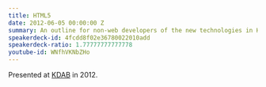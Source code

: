 ```yaml
---
title: HTML5
date: 2012-06-05 00:00:00 Z
summary: An outline for non-web developers of the new technologies in HTML5.
speakerdeck-id: 4fcdd8f02e36780022010add
speakerdeck-ratio: 1.77777777777778
youtube-id: WNfhVKNbZHo
---
```


Presented at [KDAB](http://www.kdab.com) in 2012.
